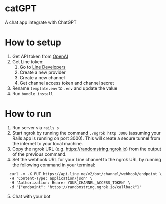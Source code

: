 # catGPT
A chat app integrate with ChatGPT

# How to setup
1. Get API token from [OpenAI](https://beta.openai.com/)
2. Get Line token:
    1. Go to [Line Developers](https://developers.line.biz/en/)
    2. Create a new provider
    3. Create a new channel
    4. Get channel access token and channel secret
3. Rename `template.env` to `.env` and update the value
4. Run `bundle install`

# How to run
1. Run server via `rails s`
2. Start ngrok by running the command `./ngrok http 3000` (assuming your Rails app is running on port 3000). This will create a secure tunnel from the internet to your local machine.
3. Copy the ngrok URL (e.g. https://randomstring.ngrok.io) from the output of the previous command.
4. Set the webhook URL for your Line channel to the ngrok URL by running the following command in your terminal:
  ```
    curl -v -X PUT https://api.line.me/v2/bot/channel/webhook/endpoint \
    -H 'Content-Type: application/json' \
    -H 'Authorization: Bearer YOUR_CHANNEL_ACCESS_TOKEN' \
    -d '{"endpoint": "https://randomstring.ngrok.io/callback"}'
  ```
5. Chat with your bot